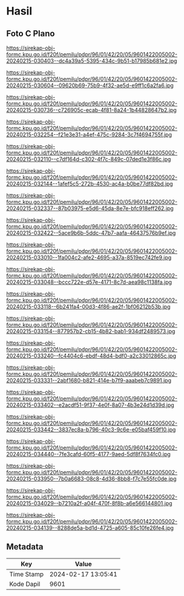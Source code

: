 # Hasil

## Foto C Plano

https://sirekap-obj-formc.kpu.go.id/f20f/pemilu/pdpr/96/01/42/20/05/9601422005002-20240215-030403--dc4a39a5-5395-434c-9b51-b17985b681e2.jpg

https://sirekap-obj-formc.kpu.go.id/f20f/pemilu/pdpr/96/01/42/20/05/9601422005002-20240215-030604--09620b69-75b9-4f32-ae5d-e9ff1c6a2fa6.jpg

https://sirekap-obj-formc.kpu.go.id/f20f/pemilu/pdpr/96/01/42/20/05/9601422005002-20240215-030736--c726905c-ecab-4f81-8a24-1b44828647b2.jpg

https://sirekap-obj-formc.kpu.go.id/f20f/pemilu/pdpr/96/01/42/20/05/9601422005002-20240215-032254--f21e3e31-a4ef-475c-9284-3c7f4694755f.jpg

https://sirekap-obj-formc.kpu.go.id/f20f/pemilu/pdpr/96/01/42/20/05/9601422005002-20240215-032110--c7df164d-c302-4f7c-849c-07ded1e3f86c.jpg

https://sirekap-obj-formc.kpu.go.id/f20f/pemilu/pdpr/96/01/42/20/05/9601422005002-20240215-032144--1afef5c5-272b-4530-ac4a-b0be77df82bd.jpg

https://sirekap-obj-formc.kpu.go.id/f20f/pemilu/pdpr/96/01/42/20/05/9601422005002-20240215-032337--87b03975-e5d6-45da-8e7e-bfc918eff262.jpg

https://sirekap-obj-formc.kpu.go.id/f20f/pemilu/pdpr/96/01/42/20/05/9601422005002-20240215-032422--5ace9b6b-5ddc-47b7-aafa-46437576b9ef.jpg

https://sirekap-obj-formc.kpu.go.id/f20f/pemilu/pdpr/96/01/42/20/05/9601422005002-20240215-033010--1fa004c2-afe2-4695-a37a-8519ec742fe9.jpg

https://sirekap-obj-formc.kpu.go.id/f20f/pemilu/pdpr/96/01/42/20/05/9601422005002-20240215-033048--bccc722e-d57e-4171-8c7d-aea98c1138fa.jpg

https://sirekap-obj-formc.kpu.go.id/f20f/pemilu/pdpr/96/01/42/20/05/9601422005002-20240215-033118--6b241fa4-00d3-4f86-ae2f-1bf06212b53b.jpg

https://sirekap-obj-formc.kpu.go.id/f20f/pemilu/pdpr/96/01/42/20/05/9601422005002-20240215-033154--877957b2-cb15-4b82-bab1-934df2489573.jpg

https://sirekap-obj-formc.kpu.go.id/f20f/pemilu/pdpr/96/01/42/20/05/9601422005002-20240215-033240--fc4404c6-ebdf-48d4-bdf0-a2c33012865c.jpg

https://sirekap-obj-formc.kpu.go.id/f20f/pemilu/pdpr/96/01/42/20/05/9601422005002-20240215-033331--2abf1680-b821-414e-b7f9-aaabeb7c9891.jpg

https://sirekap-obj-formc.kpu.go.id/f20f/pemilu/pdpr/96/01/42/20/05/9601422005002-20240215-033402--e2acdf51-9f37-4e0f-8a07-4b3e24d1d39d.jpg

https://sirekap-obj-formc.kpu.go.id/f20f/pemilu/pdpr/96/01/42/20/05/9601422005002-20240215-033442--3837ec8a-b796-40c3-9c6e-e05baf459f10.jpg

https://sirekap-obj-formc.kpu.go.id/f20f/pemilu/pdpr/96/01/42/20/05/9601422005002-20240215-034440--7fe3cafd-60f5-4177-9aed-5df8f7634fc0.jpg

https://sirekap-obj-formc.kpu.go.id/f20f/pemilu/pdpr/96/01/42/20/05/9601422005002-20240215-033950--7b0a6683-08c8-4d36-8bb8-f7c7e55fc0de.jpg

https://sirekap-obj-formc.kpu.go.id/f20f/pemilu/pdpr/96/01/42/20/05/9601422005002-20240215-034029--b7210a2f-a04f-470f-8f8b-a6e566144801.jpg

https://sirekap-obj-formc.kpu.go.id/f20f/pemilu/pdpr/96/01/42/20/05/9601422005002-20240215-034139--8288de5a-bd1d-4725-a605-85c10fe26fe4.jpg


## Metadata

| Key        | Value               |
| ---------- | ------------------- |
| Time Stamp | 2024-02-17 13:05:41 |
| Kode Dapil | 9601                |



